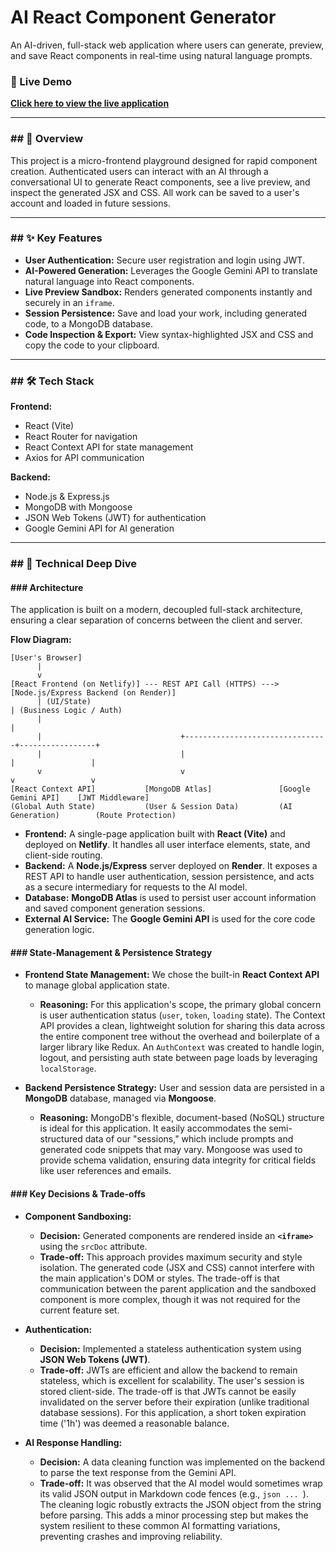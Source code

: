 # AI React Component Generator

An AI-driven, full-stack web application where users can generate, preview, and save React components in real-time using natural language prompts.

### **🚀 Live Demo**

**[Click here to view the live application](https://react-component-gen.netlify.app/)**

---

### ## 📖 Overview

This project is a micro-frontend playground designed for rapid component creation. Authenticated users can interact with an AI through a conversational UI to generate React components, see a live preview, and inspect the generated JSX and CSS. All work can be saved to a user's account and loaded in future sessions.

---

### ## ✨ Key Features

* **User Authentication:** Secure user registration and login using JWT.
* **AI-Powered Generation:** Leverages the Google Gemini API to translate natural language into React components.
* **Live Preview Sandbox:** Renders generated components instantly and securely in an `iframe`.
* **Session Persistence:** Save and load your work, including generated code, to a MongoDB database.
* **Code Inspection & Export:** View syntax-highlighted JSX and CSS and copy the code to your clipboard.

---

### ## 🛠️ Tech Stack

**Frontend:**
* React (Vite)
* React Router for navigation
* React Context API for state management
* Axios for API communication

**Backend:**
* Node.js & Express.js
* MongoDB with Mongoose
* JSON Web Tokens (JWT) for authentication
* Google Gemini API for AI generation

---

### ## 🚀 Technical Deep Dive

#### ### Architecture

The application is built on a modern, decoupled full-stack architecture, ensuring a clear separation of concerns between the client and server.

**Flow Diagram:**
```
[User's Browser]
      |
      v
[React Frontend (on Netlify)] --- REST API Call (HTTPS) ---> [Node.js/Express Backend (on Render)]
      | (UI/State)                                                     | (Business Logic / Auth)
      |                                                                |
      |                               +--------------------------------+-----------------+
      |                               |                                |                 |
      v                               v                                v                 v
[React Context API]           [MongoDB Atlas]               [Google Gemini API]    [JWT Middleware]
(Global Auth State)           (User & Session Data)         (AI Generation)        (Route Protection)
```

* **Frontend:** A single-page application built with **React (Vite)** and deployed on **Netlify**. It handles all user interface elements, state, and client-side routing.
* **Backend:** A **Node.js/Express** server deployed on **Render**. It exposes a REST API to handle user authentication, session persistence, and acts as a secure intermediary for requests to the AI model.
* **Database:** **MongoDB Atlas** is used to persist user account information and saved component generation sessions.
* **External AI Service:** The **Google Gemini API** is used for the core code generation logic.

#### ### State-Management & Persistence Strategy

* **Frontend State Management:** We chose the built-in **React Context API** to manage global application state.
    * **Reasoning:** For this application's scope, the primary global concern is user authentication status (`user`, `token`, `loading` state). The Context API provides a clean, lightweight solution for sharing this data across the entire component tree without the overhead and boilerplate of a larger library like Redux. An `AuthContext` was created to handle login, logout, and persisting auth state between page loads by leveraging `localStorage`.

* **Backend Persistence Strategy:** User and session data are persisted in a **MongoDB** database, managed via **Mongoose**.
    * **Reasoning:** MongoDB's flexible, document-based (NoSQL) structure is ideal for this application. It easily accommodates the semi-structured data of our "sessions," which include prompts and generated code snippets that may vary. Mongoose was used to provide schema validation, ensuring data integrity for critical fields like user references and emails.

#### ### Key Decisions & Trade-offs

* **Component Sandboxing:**
    * **Decision:** Generated components are rendered inside an **`<iframe>`** using the `srcDoc` attribute.
    * **Trade-off:** This approach provides maximum security and style isolation. The generated code (JSX and CSS) cannot interfere with the main application's DOM or styles. The trade-off is that communication between the parent application and the sandboxed component is more complex, though it was not required for the current feature set.

* **Authentication:**
    * **Decision:** Implemented a stateless authentication system using **JSON Web Tokens (JWT)**.
    * **Trade-off:** JWTs are efficient and allow the backend to remain stateless, which is excellent for scalability. The user's session is stored client-side. The trade-off is that JWTs cannot be easily invalidated on the server before their expiration (unlike traditional database sessions). For this application, a short token expiration time ('1h') was deemed a reasonable balance.

* **AI Response Handling:**
    * **Decision:** A data cleaning function was implemented on the backend to parse the text response from the Gemini API.
    * **Trade-off:** It was observed that the AI model would sometimes wrap its valid JSON output in Markdown code fences (e.g., ```json ... ```). The cleaning logic robustly extracts the JSON object from the string before parsing. This adds a minor processing step but makes the system resilient to these common AI formatting variations, preventing crashes and improving reliability.

